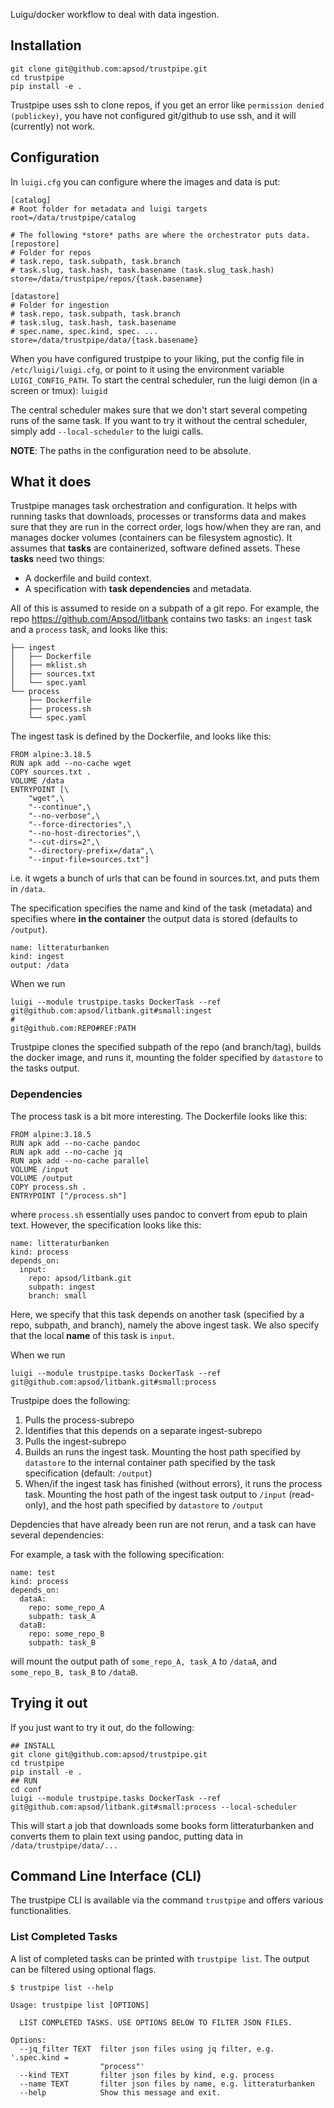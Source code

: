 Luigu/docker workflow to deal with data ingestion. 


## Installation

```
git clone git@github.com:apsod/trustpipe.git
cd trustpipe
pip install -e .
```

Trustpipe uses ssh to clone repos, if you get an error like `permission denied (publickey)`, you have not configured git/github to use ssh, and it will (currently) not work.

## Configuration

In `luigi.cfg` you can configure where the images and data is put:

```
[catalog]
# Root folder for metadata and luigi targets
root=/data/trustpipe/catalog

# The following *store* paths are where the orchestrator puts data.
[repostore]
# Folder for repos
# task.repo, task.subpath, task.branch
# task.slug, task.hash, task.basename (task.slug_task.hash)
store=/data/trustpipe/repos/{task.basename}

[datastore]
# Folder for ingestion
# task.repo, task.subpath, task.branch
# task.slug, task.hash, task.basename
# spec.name, spec.kind, spec. ...
store=/data/trustpipe/data/{task.basename}
```

When you have configured trustpipe to your liking, put the config file in `/etc/luigi/luigi.cfg`, or point to it using the environment variable `LUIGI_CONFIG_PATH`. 
To start the central scheduler, run the luigi demon (in a screen or tmux): `luigid`

The central scheduler makes sure that we don't start several competing runs of the same task. If you want to try it without the central scheduler, simply add `--local-scheduler` to the luigi calls.

**NOTE**: The paths in the configuration need to be absolute. 

## What it does

Trustpipe manages task orchestration and configuration. It helps with running tasks that downloads, processes or transforms data and makes sure that they are run in the correct order, logs how/when they are ran, and manages docker volumes (containers can be filesystem agnostic).
It assumes that **tasks** are containerized, software defined assets. These **tasks** need two things:

- A dockerfile and build context.
- A specification with **task dependencies** and metadata.

All of this is assumed to reside on a subpath of a git repo.
For example, the repo https://github.com/Apsod/litbank contains two tasks: an `ingest` task and a `process` task, and looks like this: 

```
├── ingest
│   ├── Dockerfile
│   ├── mklist.sh
│   ├── sources.txt
│   └── spec.yaml
└── process
    ├── Dockerfile
    ├── process.sh
    └── spec.yaml
```

The ingest task is defined by the Dockerfile, and looks like this: 

```
FROM alpine:3.18.5
RUN apk add --no-cache wget
COPY sources.txt .
VOLUME /data
ENTRYPOINT [\
    "wget",\
    "--continue",\
    "--no-verbose",\
    "--force-directories",\
    "--no-host-directories",\
    "--cut-dirs=2",\
    "--directory-prefix=/data",\
    "--input-file=sources.txt"]
```

i.e. it wgets a bunch of urls that can be found in sources.txt, and puts them in `/data`.

The specification specifies the name and kind of the task (metadata) and specifies where **in the container** the output data is stored (defaults to `/output`).

```
name: litteraturbanken
kind: ingest
output: /data
```

When we run
```
luigi --module trustpipe.tasks DockerTask --ref git@github.com:apsod/litbank.git#small:ingest
#                                               git@github.com:REPO#REF:PATH

```
Trustpipe clones the specified subpath of the repo (and branch/tag), builds the docker image, and runs it, mounting the folder specified by `datastore` to the tasks output.

### Dependencies

The process task is a bit more interesting. The Dockerfile looks like this: 

```
FROM alpine:3.18.5
RUN apk add --no-cache pandoc
RUN apk add --no-cache jq
RUN apk add --no-cache parallel
VOLUME /input
VOLUME /output
COPY process.sh .
ENTRYPOINT ["/process.sh"]
```

where `process.sh` essentially uses pandoc to convert from epub to plain text. However, the specification looks like this: 

```
name: litteraturbanken
kind: process
depends_on:
  input: 
    repo: apsod/litbank.git
    subpath: ingest
    branch: small
```

Here, we specify that this task depends on another task (specified by a repo, subpath, and branch), namely the above ingest task. We also specify that the local **name** of this task is `input`.

When we run
```
luigi --module trustpipe.tasks DockerTask --ref git@github.com:apsod/litbank.git#small:process
```

Trustpipe does the following:

1. Pulls the process-subrepo 
2. Identifies that this depends on a separate ingest-subrepo
3. Pulls the ingest-subrepo
4. Builds an runs the ingest task. Mounting the host path specified by `datastore` to the internal container path specified by the task specification (default: `/output`)
5. When/if the ingest task has finished (without errors), it runs the process task. Mounting the host path of the ingest task output to `/input` (read-only), and the host path specified by `datastore` to `/output`

Depdencies that have already been run are not rerun, and a task can have several dependencies: 

For example, a task with the following specification:

```
name: test
kind: process
depends_on:
  dataA: 
    repo: some_repo_A
    subpath: task_A
  dataB:
    repo: some_repo_B
    subpath: task_B
```

will mount the output path of `some_repo_A, task_A` to `/dataA`, and `some_repo_B, task_B` to `/dataB`.

## Trying it out


If you just want to try it out, do the following:

```
## INSTALL
git clone git@github.com:apsod/trustpipe.git
cd trustpipe
pip install -e .
## RUN
cd conf
luigi --module trustpipe.tasks DockerTask --ref git@github.com:apsod/litbank.git#small:process --local-scheduler
```

This will start a job that downloads some books form litteraturbanken and converts them to plain text using pandoc, putting data in `/data/trustpipe/data/...`

## Command Line Interface (CLI)

The trustpipe CLI is available via the command `trustpipe` and offers various functionalities.

### List Completed Tasks
A list of completed tasks can be printed with
`trustpipe list`. The output can be filtered using optional flags. 

```
$ trustpipe list --help

Usage: trustpipe list [OPTIONS]

  LIST COMPLETED TASKS. USE OPTIONS BELOW TO FILTER JSON FILES.

Options:
  --jq_filter TEXT  filter json files using jq filter, e.g. '.spec.kind =
                    "process"'
  --kind TEXT       filter json files by kind, e.g. process
  --name TEXT       filter json files by name, e.g. litteraturbanken
  --help            Show this message and exit.
```
